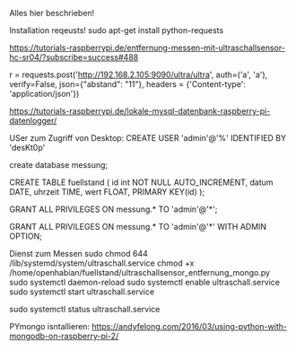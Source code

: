 Alles hier beschrieben!

Installation reqeusts!
sudo apt-get install python-requests


https://tutorials-raspberrypi.de/entfernung-messen-mit-ultraschallsensor-hc-sr04/?subscribe=success#488


r = requests.post('http://192.168.2.105:9090/ultra/ultra', auth=('a', 'a'), verify=False, json={"abstand": "11"}, headers = {'Content-type': 'application/json'})



https://tutorials-raspberrypi.de/lokale-mysql-datenbank-raspberry-pi-datenlogger/




USer zum Zugriff von Desktop:
CREATE USER 'admin'@'%'
  IDENTIFIED BY 'desKt0p'
  
  create database messung;
  
  
  CREATE TABLE fuellstand (
    id int NOT NULL AUTO_INCREMENT,
    datum DATE,
    uhrzeit TIME,
    wert FLOAT,
    PRIMARY KEY(id)
);


GRANT ALL PRIVILEGES ON messung.* TO 'admin'@'*';

GRANT ALL PRIVILEGES ON messung.* TO 'admin'@'*' WITH ADMIN OPTION;





Dienst zum Messen
sudo chmod 644 /lib/systemd/system/ultraschall.service
chmod +x /home/openhabian/fuellstand/ultraschallsensor_entfernung_mongo.py  
sudo systemctl daemon-reload
sudo systemctl enable ultraschall.service
sudo systemctl start ultraschall.service


sudo systemctl status ultraschall.service



PYmongo isntallieren:
https://andyfelong.com/2016/03/using-python-with-mongodb-on-raspberry-pi-2/


